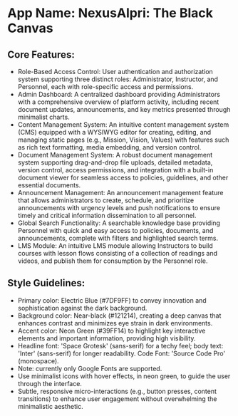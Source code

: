 # **App Name**: NexusAlpri: The Black Canvas

## Core Features:

- Role-Based Access Control: User authentication and authorization system supporting three distinct roles: Administrator, Instructor, and Personnel, each with role-specific access and permissions.
- Admin Dashboard: A centralized dashboard providing Administrators with a comprehensive overview of platform activity, including recent document updates, announcements, and key metrics presented through minimalist charts.
- Content Management System: An intuitive content management system (CMS) equipped with a WYSIWYG editor for creating, editing, and managing static pages (e.g., Mission, Vision, Values) with features such as rich text formatting, media embedding, and version control.
- Document Management System: A robust document management system supporting drag-and-drop file uploads, detailed metadata, version control, access permissions, and integration with a built-in document viewer for seamless access to policies, guidelines, and other essential documents.
- Announcement Management: An announcement management feature that allows administrators to create, schedule, and prioritize announcements with urgency levels and push notifications to ensure timely and critical information dissemination to all personnel.
- Global Search Functionality: A searchable knowledge base providing Personnel with quick and easy access to policies, documents, and announcements, complete with filters and highlighted search terms.
- LMS Module: An intuitive LMS module allowing Instructors to build courses with lesson flows consisting of a collection of readings and videos, and publish them for consumption by the Personnel role.

## Style Guidelines:

- Primary color: Electric Blue (#7DF9FF) to convey innovation and sophistication against the dark background.
- Background color: Near-black (#121214), creating a deep canvas that enhances contrast and minimizes eye strain in dark environments.
- Accent color: Neon Green (#39FF14) to highlight key interactive elements and important information, providing high visibility.
- Headline font: 'Space Grotesk' (sans-serif) for a techy feel; body text: 'Inter' (sans-serif) for longer readability. Code Font: 'Source Code Pro' (monospace).
- Note: currently only Google Fonts are supported.
- Use minimalist icons with hover effects, in neon green, to guide the user through the interface.
- Subtle, responsive micro-interactions (e.g., button presses, content transitions) to enhance user engagement without overwhelming the minimalistic aesthetic.